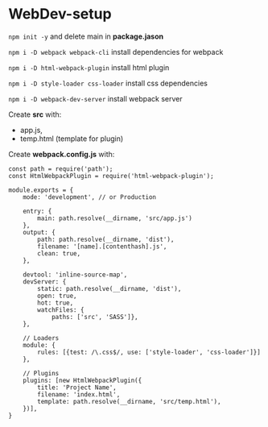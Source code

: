 # WebDev-setup

`npm init -y` and delete main in **package.jason**

`npm i -D webpack webpack-cli` install dependencies for webpack

`npm i -D html-webpack-plugin` install html plugin

`npm i -D style-loader css-loader` install css dependencies

`npm i -D webpack-dev-server` install webpack server

Create **src** with:
* app.js,
* temp.html (template for plugin)


Create **webpack.config.js** with:
```
const path = require('path');
const HtmlWebpackPlugin = require('html-webpack-plugin');

module.exports = {
    mode: 'development', // or Production

    entry: {
        main: path.resolve(__dirname, 'src/app.js')
    },
    output: {
        path: path.resolve(__dirname, 'dist'),
        filename: '[name].[contenthash].js',
        clean: true,
    },

    devtool: 'inline-source-map',
    devServer: {
        static: path.resolve(__dirname, 'dist'),
        open: true,
        hot: true,
        watchFiles: {
            paths: ['src', 'SASS']},
    },

    // Loaders
    module: {
        rules: [{test: /\.css$/, use: ['style-loader', 'css-loader']}]
    },

    // Plugins
    plugins: [new HtmlWebpackPlugin({
        title: 'Project Name',
        filename: 'index.html',
        template: path.resolve(__dirname, 'src/temp.html'),
    })],
}
```


